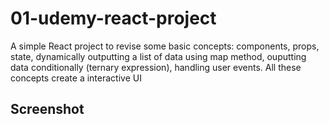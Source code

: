 # 01-udemy-react-project

A simple React project to revise some basic concepts: components, props, state, dynamically outputting a list of data using map method, ouputting data conditionally (ternary expression), handling user events. All these concepts create a interactive UI

## Screenshot

